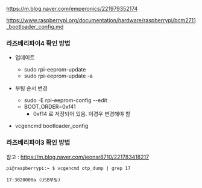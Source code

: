 

https://m.blog.naver.com/emperonics/221979352174


https://www.raspberrypi.org/documentation/hardware/raspberrypi/bcm2711_bootloader_config.md


### 라즈베리파이4 확인 방법
- 업데이트
  - sudo rpi-eeprom-update
  - sudo rpi-eeprom-update -a

- 부팅 순서 변경
  - sudo -E rpi-eeprom-config --edit
  - BOOT_ORDER=0xf41
    - 0xf14 로 저장되어 있음. 이경우 변경해야 함   

- vcgencmd bootloader_config



### 라즈베리파이3 확인 방법 
참고 : https://m.blog.naver.com/jeonsr8710/221783418217

```pi@raspberrypi:~ $ vcgencmd otp_dump | grep 17```

```17:3020000a (USB부팅)```
